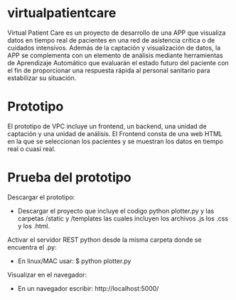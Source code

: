 # virtualpatientcare

Virtual Patient Care es un proyecto de desarrollo de una APP que visualiza datos en tiempo real de pacientes en una red de asistencia crítica o de cuidados intensivos. Además de la captación y visualización de datos, la APP se complementa con un elemento de análisis mediante herramientas de Aprendizaje Automático que evaluarán el estado futuro del paciente con el fin de proporcionar una respuesta rápida al personal sanitario para estabilizar su situación. 

# Prototipo

El prototipo de VPC incluye un frontend, un backend, una unidad de captación y una unidad de análisis. El Frontend consta de una web HTML en la que se seleccionan los pacientes y se muestran los datos en tiempo real o cuasi real.

# Prueba del prototipo

Descargar el prototipo:

- Descargar el proyecto que incluye el codigo python plotter.py y las carpetas /static y /templates las cuales incluyen los archivos .js los .css y los .html.

Activar el servidor REST python desde la misma carpeta donde se encuentra el .py:

- En linux/MAC usar: $ python plotter.py

Visualizar en el navegador:

- En un navegador escribir: http://localhost:5000/
